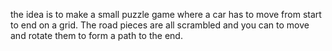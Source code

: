 the idea is to make a small puzzle game where a car has to move from start to end on a grid. The road pieces are all scrambled and you can to move and rotate them to form a path to the end.